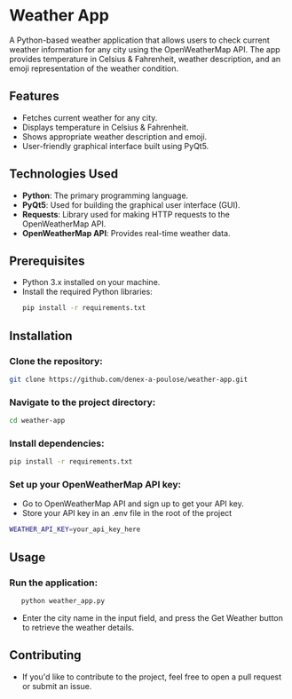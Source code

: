 # Weather App

A Python-based weather application that allows users to check current weather information for any city using the OpenWeatherMap API. The app provides temperature in Celsius & Fahrenheit, weather description, and an emoji representation of the weather condition.

## Features
- Fetches current weather for any city.
- Displays temperature in Celsius & Fahrenheit.
- Shows appropriate weather description and emoji.
- User-friendly graphical interface built using PyQt5.

## Technologies Used
- **Python**: The primary programming language.
- **PyQt5**: Used for building the graphical user interface (GUI).
- **Requests**: Library used for making HTTP requests to the OpenWeatherMap API.
- **OpenWeatherMap API**: Provides real-time weather data.

## Prerequisites
- Python 3.x installed on your machine.
- Install the required Python libraries:
  ```bash
  pip install -r requirements.txt
  ``` 
## Installation

### Clone the repository:
  ```bash
  git clone https://github.com/denex-a-poulose/weather-app.git
  ```

### Navigate to the project directory:
  ```bash
  cd weather-app
  ```
### Install dependencies:
  ```bash
  pip install -r requirements.txt
  ```


### Set up your OpenWeatherMap API key:

- Go to OpenWeatherMap API and sign up to get your API key.
- Store your API key in an .env file in the root of the project

 ```bash
WEATHER_API_KEY=your_api_key_here
  ```

## Usage

### Run the application:

```bash
   python weather_app.py
```

- Enter the city name in the input field, and press the Get Weather button to retrieve the weather details.

## Contributing
- If you'd like to contribute to the project, feel free to open a pull request or submit an issue.
